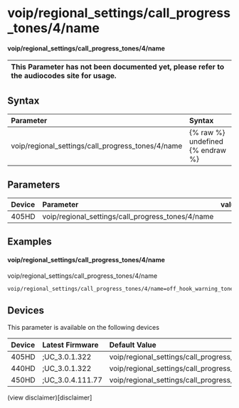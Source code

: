 ﻿---
description: voip/regional_settings/call_progress_tones/4/name
search:
    keywords: ['voip','regional_settings','call_progress_tones','4','name']
---

# voip/regional_settings/call_progress_tones/4/name

#### voip/regional_settings/call_progress_tones/4/name


| This Parameter has not been documented yet, please refer to the audiocodes site for usage.  |
| :--- |

## Syntax
| Parameter | Syntax |
| :--- | :--- |
|voip/regional_settings/call_progress_tones/4/name | {% raw %} undefined {% endraw %} |

## Parameters
|Device|Parameter|value|Description|
|:---|:---|:---|:---|
| 405HD | voip/regional_settings/call_progress_tones/4/name |  |  |

## Examples
#### voip/regional_settings/call_progress_tones/4/name

voip/regional_settings/call_progress_tones/4/name

```
voip/regional_settings/call_progress_tones/4/name=off_hook_warning_tone
```

## Devices
This parameter is available on the following devices

| Device | Latest Firmware | Default Value |
|:---|:---|:---|
| 405HD | ;UC_3.0.1.322 | voip/regional_settings/call_progress_tones/4/name=off_hook_warning_tone 
| 440HD | ;UC_3.0.1.322 | voip/regional_settings/call_progress_tones/4/name=off_hook_warning_tone 
| 450HD | ;UC_3.0.4.111.77 | voip/regional_settings/call_progress_tones/4/name=off_hook_warning_tone 

(view disclaimer)[disclaimer]
